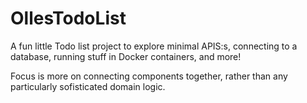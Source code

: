 # OllesTodoList

A fun little Todo list project to explore minimal APIS:s, connecting to a database, running stuff in Docker containers, and more!

Focus is more on connecting components together, rather than any particularly sofisticated domain logic.
